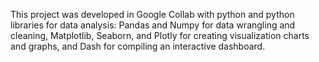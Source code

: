 This project was developed in Google Collab with python and python libraries for data analysis: Pandas and Numpy for data wrangling and cleaning, Matplotlib, Seaborn, and Plotly for creating visualization charts and graphs, and Dash for compiling an interactive dashboard.
